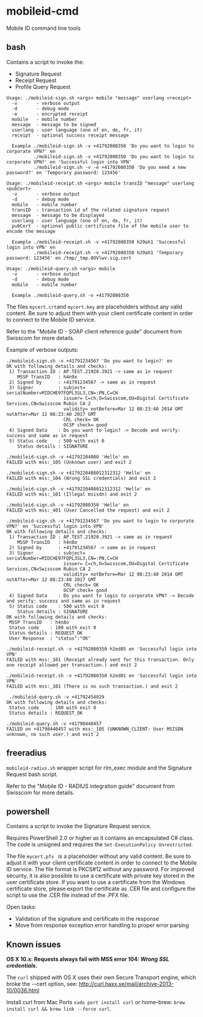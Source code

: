 mobileid-cmd
============

Mobile ID command line tools

## bash

Contains a script to invoke the:
* Signature Request
* Receipt Request
* Profile Query Request

```
Usage: ./mobileid-sign.sh <args> mobile "message" userlang <receipt>
  -v       - verbose output
  -d       - debug mode
  -e       - encrypted receipt
  mobile   - mobile number
  message  - message to be signed
  userlang - user language (one of en, de, fr, it)
  receipt  - optional success receipt message

  Example ./mobileid-sign.sh -v +41792080350 'Do you want to login to corporate VPN?' en
          ./mobileid-sign.sh -v +41792080350 'Do you want to login to corporate VPN?' en 'Successful login into VPN'
          ./mobileid-sign.sh -v -e +41792080350 'Do you need a new password?' en 'Temporary password: 123456'
```

```
Usage: ./mobileid-receipt.sh <args> mobile transID "message" userlang <pubCert>
  -v       - verbose output
  -d       - debug mode
  mobile   - mobile number
  transID  - transaction id of the related signature request
  message  - message to be displayed
  userlang - user language (one of en, de, fr, it)
  pubCert  - optional public certificate file of the mobile user to encode the message

  Example ./mobileid-receipt.sh -v +41792080350 h29ah1 'Successful login into VPN' en
          ./mobileid-receipt.sh -v +41792080350 h29ah1 'Temporary password: 123456' en /tmp/_tmp.8OVlwv.sig.cert
```

```
Usage: ./mobileid-query.sh <args> mobile
  -v       - verbose output
  -d       - debug mode
  mobile   - mobile number

  Example ./mobileid-query.sh -v +41792080350
````


The files `mycert.crt`and `mycert.key` are placeholders without any valid content. Be sure to adjust them with your client certificate content in order to connect to the Mobile ID service.

Refer to the "Mobile ID - SOAP client reference guide" document from Swisscom for more details.


Example of verbose outputs:
```
./mobileid-sign.sh -v +41791234567 'Do you want to login?' en
OK with following details and checks:
 1) Transaction ID : AP.TEST.21920.3921 -> same as in request
    MSSP TransID   : h4n9x
 2) Signed by      : +41791234567 -> same as in request
 3) Signer         : subject= serialNumber=MIDCHE97FQPL3SL3,CN=:PN,C=CH
                     issuer= C=ch,O=Swisscom,OU=Digital Certificate Services,CN=Swisscom Rubin CA 2
                     validity= notBefore=Mar 12 08:23:40 2014 GMT notAfter=Mar 12 08:23:40 2017 GMT
                     CRL check= OK
                     OCSP check= good
 4) Signed Data    : Do you want to login? -> Decode and verify: success and same as in request
 5) Status code    : 500 with exit 0
    Status details : SIGNATURE
```

```
./mobileid-sign.sh -v +41792204080 'Hello' en
FAILED with mss:_105 (Unknown user) and exit 2

./mobileid-sign.sh -v +4179220408012312312 'Hello' en
FAILED with mss:_104 (Wrong SSL credentials) and exit 2

./mobileid-sign.sh -v +4179220408012312312 'Hello' en
FAILED with mss:_101 (Illegal msisdn) and exit 2

./mobileid-sign.sh -v +41792080350 'Hello' en
FAILED with mss:_401 (User Cancelled the request) and exit 2
```

```
./mobileid-sign.sh -v +41791234567 'Do you want to login to corporate VPN?' en 'Successful login into VPN'
OK with following details and checks:
 1) Transaction ID : AP.TEST.21920.3921 -> same as in request
    MSSP TransID   : h4n8o
 2) Signed by      : +41791234567 -> same as in request
 3) Signer         : subject= serialNumber=MIDCHE97FQPL3SL3,CN=:PN,C=CH
                     issuer= C=ch,O=Swisscom,OU=Digital Certificate Services,CN=Swisscom Rubin CA 2
                     validity= notBefore=Mar 12 08:23:40 2014 GMT notAfter=Mar 12 08:23:40 2017 GMT
                     CRL check= OK
                     OCSP check= good
 4) Signed Data    : Do you want to login to corporate VPN? -> Decode and verify: success and same as in request
 5) Status code    : 500 with exit 0
    Status details : SIGNATURE
OK with following details and checks:
 MSSP TransID   : h4n8o
 Status code    : 100 with exit 0
 Status details : REQUEST_OK
 User Response  : "status":"OK"    
```

```
./mobileid-receipt.sh -v +41792080350 h2ed05 en 'Successful login into VPN'
FAILED with mss:_101 (Receipt already sent for this transaction. Only one receipt allowed per transaction.) and exit 2

./mobileid-receipt.sh -v +41792080350 h2ed01 en 'Successful login into VPN'
FAILED with mss:_101 (There is no such transaction.) and exit 2
```

````
 ./mobileid-query.sh -v +41792454029
OK with following details and checks:
 Status code    : 100 with exit 0
 Status details : REQUEST_OK
````

````
./mobileid-query.sh -v +41798440457
FAILED on +41798440457 with mss:_105 (UNKNOWN_CLIENT: User MSISDN unknown, no such user.) and exit 2
````

## freeradius

`mobileid-radius.sh` wrapper script for rlm_exec module and the Signature Request bash script.

Refer to the "Mobile ID - RADIUS integration guide" document from Swisscom for more details.


## powershell

Contains a script to invoke the Signature Request service.

Requires PowerShell 2.0 or higher as it contains an encapsulated C# class.
The code is unsigned and requires the `Set-ExecutionPolicy Unrestricted`.

The file `mycert.pfx ` is a placeholder without any valid content. Be sure to adjust it with your client certificate content in order to connect to the Mobile ID service. The file format is PKCS#12 without any password. For improved security, it is also possible to use a certificate with private key stored in the user certificate store. If you want to use a certificate from the Windows certificate store, please export the certificate as .CER file and configure the script to use the .CER file instead of the .PFX file.

Open tasks:
- Validation of the signature and certificate in the response
- Move from response exception error handling to proper error parsing

## Known issues

**OS X 10.x: Requests always fail with MSS error 104: _Wrong SSL credentials_.**

The `curl` shipped with OS X uses their own Secure Transport engine, which broke the --cert option, see: http://curl.haxx.se/mail/archive-2013-10/0036.html

Install curl from Mac Ports `sudo port install curl` or home-brew: `brew install curl && brew link --force curl`.


